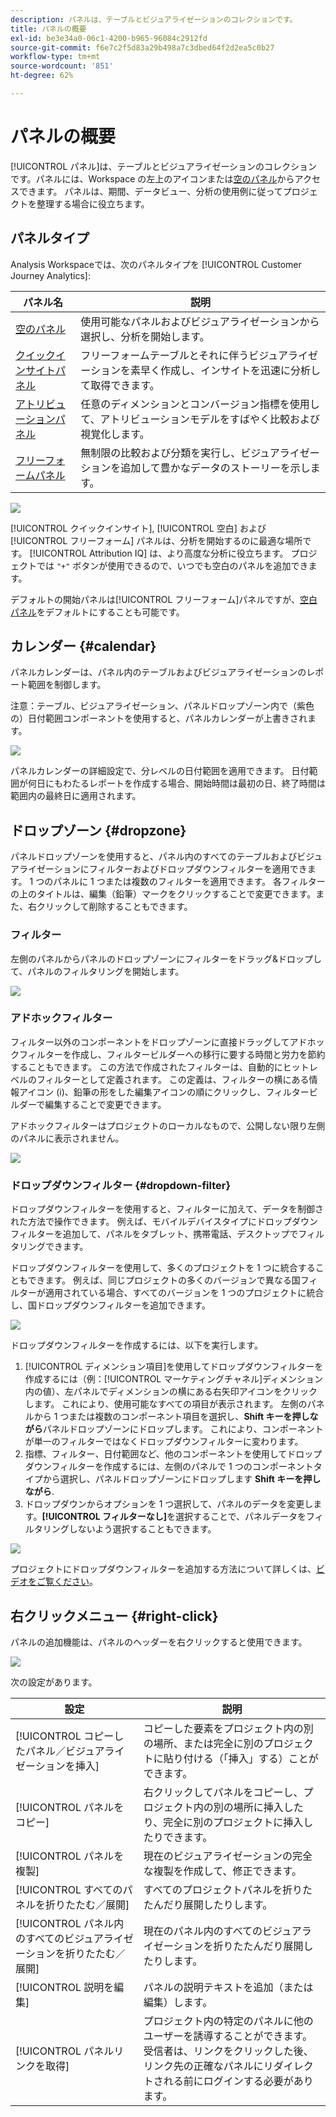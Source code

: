 ```yaml
---
description: パネルは、テーブルとビジュアライゼーションのコレクションです。
title: パネルの概要
exl-id: be3e34a0-06c1-4200-b965-96084c2912fd
source-git-commit: f6e7c2f5d83a29b498a7c3dbed64f2d2ea5c0b27
workflow-type: tm+mt
source-wordcount: '851'
ht-degree: 62%

---
```


# パネルの概要

[!UICONTROL パネル]は、テーブルとビジュアライゼーションのコレクションです。パネルには、Workspace の左上のアイコンまたは[空のパネル](/help/analysis-workspace/c-panels/blank-panel.md)からアクセスできます。 パネルは、期間、データビュー、分析の使用例に従ってプロジェクトを整理する場合に役立ちます。

## パネルタイプ

Analysis Workspaceでは、次のパネルタイプを [!UICONTROL Customer Journey Analytics]:

| パネル名 | 説明 |
| --- | --- |
| [空のパネル](/help/analysis-workspace/c-panels/blank-panel.md) | 使用可能なパネルおよびビジュアライゼーションから選択し、分析を開始します。 |
| [クイックインサイトパネル](quickinsight.md) | フリーフォームテーブルとそれに伴うビジュアライゼーションを素早く作成し、インサイトを迅速に分析して取得できます。 |
| [アトリビューションパネル](attribution.md) | 任意のディメンションとコンバージョン指標を使用して、アトリビューションモデルをすばやく比較および視覚化します。 |
| [フリーフォームパネル](freeform-panel.md) | 無制限の比較および分類を実行し、ビジュアライゼーションを追加して豊かなデータのストーリーを示します。 |

![](assets/panel-overview.png)

[!UICONTROL クイックインサイト], [!UICONTROL 空白] および [!UICONTROL フリーフォーム] パネルは、分析を開始するのに最適な場所です。 [!UICONTROL Attribution IQ] は、より高度な分析に役立ちます。 プロジェクトでは `"+"` ボタンが使用できるので、いつでも空白のパネルを追加できます。

デフォルトの開始パネルは[!UICONTROL フリーフォーム]パネルですが、[空白パネル](/help/analysis-workspace/c-panels/blank-panel.md)をデフォルトにすることも可能です。

## カレンダー {#calendar}

パネルカレンダーは、パネル内のテーブルおよびビジュアライゼーションのレポート範囲を制御します。

注意：テーブル、ビジュアライゼーション、パネルドロップゾーン内で（紫色の）日付範囲コンポーネントを使用すると、パネルカレンダーが上書きされます。

![](assets/panel-calendar.png)

パネルカレンダーの詳細設定で、分レベルの日付範囲を適用できます。 日付範囲が何日にもわたるレポートを作成する場合、開始時間は最初の日、終了時間は範囲内の最終日に適用されます。

## ドロップゾーン {#dropzone}

パネルドロップゾーンを使用すると、パネル内のすべてのテーブルおよびビジュアライゼーションにフィルターおよびドロップダウンフィルターを適用できます。 1 つのパネルに 1 つまたは複数のフィルターを適用できます。 各フィルターの上のタイトルは、編集（鉛筆）マークをクリックすることで変更できます。また、右クリックして削除することもできます。

### フィルター

左側のパネルからパネルのドロップゾーンにフィルターをドラッグ&amp;ドロップして、パネルのフィルタリングを開始します。

![](assets/segment-filter.png)

### アドホックフィルター

フィルター以外のコンポーネントをドロップゾーンに直接ドラッグしてアドホックフィルターを作成し、フィルタービルダーへの移行に要する時間と労力を節約することもできます。 この方法で作成されたフィルターは、自動的にヒットレベルのフィルターとして定義されます。 この定義は、フィルターの横にある情報アイコン (i)、鉛筆の形をした編集アイコンの順にクリックし、フィルタービルダーで編集することで変更できます。

アドホックフィルターはプロジェクトのローカルなもので、公開しない限り左側のパネルに表示されません。

![](assets/adhoc-segment-filter.png)

### ドロップダウンフィルター {#dropdown-filter}

ドロップダウンフィルターを使用すると、フィルターに加えて、データを制御された方法で操作できます。 例えば、モバイルデバイスタイプにドロップダウンフィルターを追加して、パネルをタブレット、携帯電話、デスクトップでフィルタリングできます。

ドロップダウンフィルターを使用して、多くのプロジェクトを 1 つに統合することもできます。 例えば、同じプロジェクトの多くのバージョンで異なる国フィルターが適用されている場合、すべてのバージョンを 1 つのプロジェクトに統合し、国ドロップダウンフィルターを追加できます。

![](assets/dropdown-filter-intro.png)

ドロップダウンフィルターを作成するには、以下を実行します。

1. [!UICONTROL ディメンション項目]を使用してドロップダウンフィルターを作成するには（例：[!UICONTROL マーケティングチャネル]ディメンション内の値）、左パネルでディメンションの横にある右矢印アイコンをクリックします。 これにより、使用可能なすべての項目が表示されます。 左側のパネルから 1 つまたは複数のコンポーネント項目を選択し、**Shift キーを押しながら**&#x200B;パネルドロップゾーンにドロップします。 これにより、コンポーネントが単一のフィルターではなくドロップダウンフィルターに変わります。
1. 指標、フィルター、日付範囲など、他のコンポーネントを使用してドロップダウンフィルターを作成するには、左側のパネルで 1 つのコンポーネントタイプから選択し、パネルドロップゾーンにドロップします **Shift キーを押しながら**.
1. ドロップダウンからオプションを 1 つ選択して、パネルのデータを変更します。**[!UICONTROL フィルターなし]**&#x200B;を選択することで、パネルデータをフィルタリングしないよう選択することもできます。

![](assets/create-dropdown.png)

プロジェクトにドロップダウンフィルターを追加する方法について詳しくは、[ビデオをご覧ください](https://experienceleague.adobe.com/docs/analytics-learn/tutorials/analysis-workspace/using-panels/using-panels-to-organize-your-analysis-workspace-projects.html?lang=ja)。 

## 右クリックメニュー {#right-click}

パネルの追加機能は、パネルのヘッダーを右クリックすると使用できます。

![](assets/right-click-menu.png)

次の設定があります。

| 設定 | 説明 |
| --- | --- |
| [!UICONTROL コピーしたパネル／ビジュアライゼーションを挿入] | コピーした要素をプロジェクト内の別の場所、または完全に別のプロジェクトに貼り付ける（「挿入」する）ことができます。 |
| [!UICONTROL パネルをコピー] | 右クリックしてパネルをコピーし、プロジェクト内の別の場所に挿入したり、完全に別のプロジェクトに挿入したりできます。 |
| [!UICONTROL パネルを複製] | 現在のビジュアライゼーションの完全な複製を作成して、修正できます。 |
| [!UICONTROL すべてのパネルを折りたたむ／展開] | すべてのプロジェクトパネルを折りたたんだり展開したりします。 |
| [!UICONTROL パネル内のすべてのビジュアライゼーションを折りたたむ／展開] | 現在のパネル内のすべてのビジュアライゼーションを折りたたんだり展開したりします。 |
| [!UICONTROL 説明を編集] | パネルの説明テキストを追加（または編集）します。 |
| [!UICONTROL パネルリンクを取得] | プロジェクト内の特定のパネルに他のユーザーを誘導することができます。受信者は、リンクをクリックした後、リンク先の正確なパネルにリダイレクトされる前にログインする必要があります。 |
